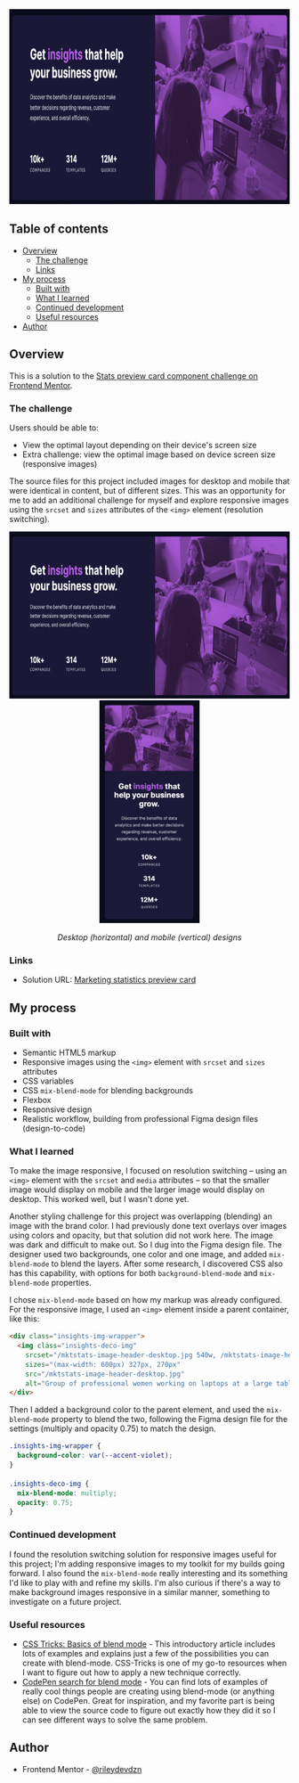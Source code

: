 <div align="center">
  <img
  src="Stats card - desktop.png"
  alt="Marketing card outlining how data statistics can help a business grow"
  height="350px">
</div>

## Table of contents

- [Overview](#overview)
  - [The challenge](#the-challenge)
  - [Links](#links)
- [My process](#my-process)
  - [Built with](#built-with)
  - [What I learned](#what-i-learned)
  - [Continued development](#continued-development)
  - [Useful resources](#useful-resources)
- [Author](#author)

## Overview

This is a solution to the [Stats preview card component challenge on Frontend Mentor](https://www.frontendmentor.io/challenges/stats-preview-card-component-8JqbgoU62).

### The challenge

Users should be able to:

- View the optimal layout depending on their device's screen size
- Extra challenge: view the optimal image based on device screen size (responsive images)

The source files for this project included images for desktop and mobile that were identical in content, but of different sizes. This was an opportunity for me to add an additional challenge for myself and explore responsive images using the `srcset` and `sizes` attributes of the `<img>` element (resolution switching). 

<div align="center">
  <img 
    src="Stats card - desktop.png"
    alt="Marketing card outlining how data statistics can help a business grow, desktop version horizontal display with product description with statistics on the left and decorative image on the right"
    height="300px">
  <img 
    src="Stats card - mobile.png"
    alt="Marketing card outlining how data statistics can help a business grow, mobile version vertical display with decorative image on top and product description with statistics on the bottom"
    height="400px">
    <p><em>Desktop (horizontal) and mobile (vertical) designs</em></p>
</div> 


### Links

- Solution URL: [Marketing statistics preview card](https://rileydevdzn.github.io/fluid-images-with-srcset/)

## My process

### Built with

- Semantic HTML5 markup
- Responsive images using the `<img>` element with `srcset` and `sizes` attributes
- CSS variables
- CSS `mix-blend-mode` for blending backgrounds
- Flexbox
- Responsive design
- Realistic workflow, building from professional Figma design files (design-to-code)

### What I learned

To make the image responsive, I focused on resolution switching – using an `<img>` element with the `srcset` and `media` attributes – so that the smaller image would display on mobile and the larger image would display on desktop. This worked well, but I wasn't done yet.

Another styling challenge for this project was overlapping (blending) an image with the brand color. I had previously done text overlays over images using colors and opacity, but that solution did not work here. The image was dark and difficult to make out. So I dug into the Figma design file. The designer used two backgrounds, one color and one image, and added `mix-blend-mode` to blend the layers. After some research, I discovered CSS also has this capability, with options for both `background-blend-mode` and `mix-blend-mode` properties.

I chose `mix-blend-mode` based on how my markup was already configured. For the responsive image, I used an `<img>` element inside a parent container, like this:

```html
<div class="insights-img-wrapper">
  <img class="insights-deco-img"
    srcset="/mktstats-image-header-desktop.jpg 540w, /mktstats-image-header-mobile.jpg 654w"
    sizes="(max-width: 600px) 327px, 270px"
    src="/mktstats-image-header-desktop.jpg"
    alt="Group of professional women working on laptops at a large table in an office space">
</div>
```

Then I added a background color to the parent element, and used the `mix-blend-mode` property to blend the two, following the Figma design file for the settings (multiply and opacity 0.75) to match the design. 

```CSS
.insights-img-wrapper {
  background-color: var(--accent-violet);
}

.insights-deco-img {
  mix-blend-mode: multiply;
  opacity: 0.75;
}
```

### Continued development

I found the resolution switching solution for responsive images useful for this project; I'm adding responsive images to my toolkit for my builds going forward. I also found the `mix-blend-mode` really interesting and its something I'd like to play with and refine my skills. I'm also curious if there's a way to make background images responsive in a similar manner, something to investigate on a future project. 

### Useful resources

- [CSS Tricks: Basics of blend mode](https://css-tricks.com/basics-css-blend-modes/) - This introductory article includes lots of examples and explains just a few of the possibilities you can create with blend-mode. CSS-Tricks is one of my go-to resources when I want to figure out how to apply a new technique correctly. 
- [CodePen search for blend mode](https://codepen.io/search/pens?q=blend+mode) - You can find lots of examples of really cool things people are creating using blend-mode (or anything else) on CodePen. Great for inspiration, and my favorite part is being able to view the source code to figure out exactly how they did it so I can see different ways to solve the same problem.

## Author

- Frontend Mentor - [@rileydevdzn](https://www.frontendmentor.io/profile/rileydevdzn)
